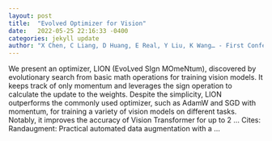 ```yaml
---
layout: post
title:  "Evolved Optimizer for Vision"
date:   2022-05-25 22:16:33 -0400
categories: jekyll update
author: "X Chen, C Liang, D Huang, E Real, Y Liu, K Wang… - First Conference on …, 2022"
---
```

We present an optimizer, LION (EvoLved SIgn MOmeNtum), discovered by evolutionary search from basic math operations for training vision models. It keeps track of only momentum and leverages the sign operation to calculate the update to the weights. Despite the simplicity, LION outperforms the commonly used optimizer, such as AdamW and SGD with momentum, for training a variety of vision models on different tasks. Notably, it improves the accuracy of Vision Transformer for up to 2 … Cites: ‪Randaugment: Practical automated data augmentation with a …‬